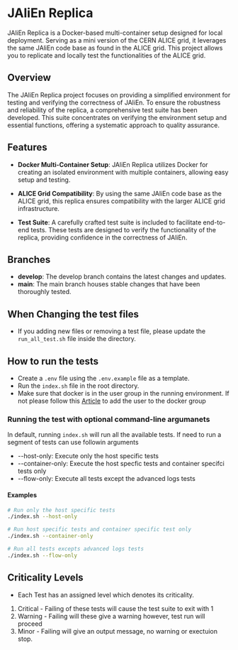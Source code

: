 # JAliEn Replica

JAliEn Replica is a Docker-based multi-container setup designed for local deployment. Serving as a mini version of the CERN ALICE grid, it leverages the same JAliEn code base as found in the ALICE grid. This project allows you to replicate and locally test the functionalities of the ALICE grid.

## Overview

The JAliEn Replica project focuses on providing a simplified environment for testing and verifying the correctness of JAliEn. To ensure the robustness and reliability of the replica, a comprehensive test suite has been developed. This suite concentrates on verifying the environment setup and essential functions, offering a systematic approach to quality assurance.

## Features

- **Docker Multi-Container Setup**: JAliEn Replica utilizes Docker for creating an isolated environment with multiple containers, allowing easy setup and testing.

- **ALICE Grid Compatibility**: By using the same JAliEn code base as the ALICE grid, this replica ensures compatibility with the larger ALICE grid infrastructure.

- **Test Suite**: A carefully crafted test suite is included to facilitate end-to-end tests. These tests are designed to verify the functionality of the replica, providing confidence in the correctness of JAliEn.

## Branches

- **develop**: The develop branch contains the latest changes and updates.
- **main**: The main branch houses stable changes that have been thoroughly tested.

## When Changing the test files

- If you adding new files or removing a test file, please update the `run_all_test.sh` file inside the directory.

## How to run the tests

- Create a `.env` file using the `.env.example` file as a template.
- Run the `index.sh` file in the root directory.
- Make sure that docker is in the user group in the running environment. If not please follow this [Article](https://docs.docker.com/engine/install/linux-postinstall/) to add the user to the docker group 

### Running the test with optional command-line argumanets
In default, running `index.sh` will run all the available tests. If need to run a segment of tests can use followin arguments

- --host-only: Execute only the host specific tests
- --container-only: Execute the host specfic tests and container specifci tests only
- --flow-only: Execute all tests except the advanced logs tests

#### Examples

````bash
# Run only the host specific tests
./index.sh --host-only

# Run host specific tests and container specific test only
./index.sh --container-only

# Run all tests excepts advanced logs tests
./index.sh --flow-only
````


## Criticality Levels

- Each Test has an assigned level which denotes its criticality.
  
1. Critical - Failing of these tests will cause the test suite to exit with 1
2. Warning - Failing will these give a warning however, test run will proceed
3. Minor - Failing will give an output message, no warning or exectuion stop.
